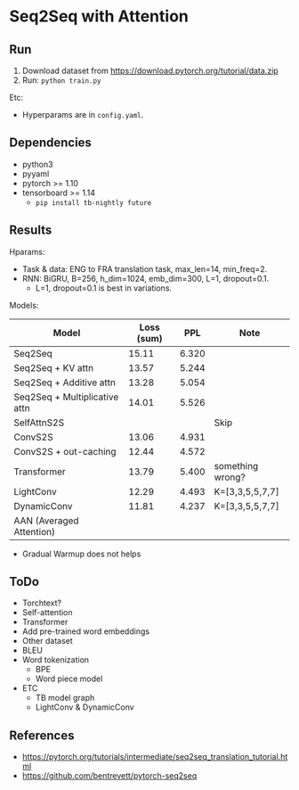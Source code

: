 # Seq2Seq with Attention

## Run

1. Download dataset from https://download.pytorch.org/tutorial/data.zip
2. Run: `python train.py`

Etc:

- Hyperparams are in `config.yaml`.

## Dependencies

- python3
- pyyaml
- pytorch >= 1.10
- tensorboard >= 1.14
    - `pip install tb-nightly future`

## Results

Hparams:

- Task & data: ENG to FRA translation task, max\_len=14, min\_freq=2.
- RNN: BiGRU, B=256, h\_dim=1024, emb\_dim=300, L=1, dropout=0.1.
    - L=1, dropout=0.1 is best in variations.

Models:

| Model | Loss (sum) | PPL | Note |
| - | - | - | - |
| Seq2Seq                       | 15.11 | 6.320 | |
| Seq2Seq + KV attn             | 13.57 | 5.244 | |
| Seq2Seq + Additive attn       | 13.28 | 5.054 | |
| Seq2Seq + Multiplicative attn | 14.01 | 5.526 | |
| SelfAttnS2S                   | | | Skip |
| ConvS2S                       | 13.06 | 4.931 | |
| ConvS2S + out-caching         | 12.44 | 4.572 | |
| Transformer                   | 13.79 | 5.400 | something wrong? |
| LightConv                     | 12.29 | 4.493 | K=[3,3,5,5,7,7] |
| DynamicConv                   | 11.81 | 4.237 | K=[3,3,5,5,7,7] |
| AAN (Averaged Attention)      | | | |

- Gradual Warmup does not helps

## ToDo

- Torchtext?
- Self-attention
- Transformer
- Add pre-trained word embeddings
- Other dataset
- BLEU
- Word tokenization
    - BPE
    - Word piece model
- ETC
    - TB model graph
    - LightConv & DynamicConv

## References

- https://pytorch.org/tutorials/intermediate/seq2seq_translation_tutorial.html
- https://github.com/bentrevett/pytorch-seq2seq
